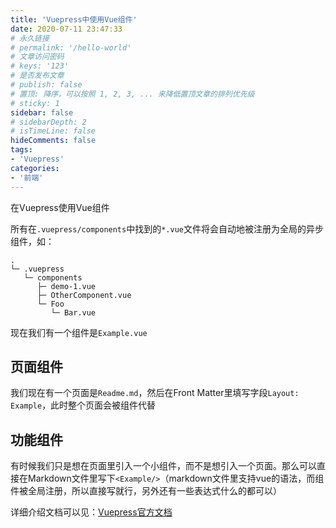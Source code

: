 ```yaml
---
title: 'Vuepress中使用Vue组件'
date: 2020-07-11 23:47:33
# 永久链接
# permalink: '/hello-world'
# 文章访问密码
# keys: '123'
# 是否发布文章
# publish: false
# 置顶: 降序，可以按照 1, 2, 3, ... 来降低置顶文章的排列优先级
# sticky: 1
sidebar: false
# sidebarDepth: 2
# isTimeLine: false
hideComments: false
tags:
- 'Vuepress'
categories:
- '前端'
---
```


在Vuepress使用Vue组件

<!-- more -->

所有在`.vuepress/components`中找到的`*.vue`文件将会自动地被注册为全局的异步组件，如：

```
.
└─ .vuepress
   └─ components
      ├─ demo-1.vue
      ├─ OtherComponent.vue
      └─ Foo
         └─ Bar.vue
```
现在我们有一个组件是`Example.vue`

## 页面组件
我们现在有一个页面是`Readme.md`，然后在Front Matter里填写字段`Layout: Example`，此时整个页面会被组件代替

## 功能组件
有时候我们只是想在页面里引入一个小组件，而不是想引入一个页面。那么可以直接在Markdown文件里写下`<Example/>`（markdown文件里支持vue的语法，而组件被全局注册，所以直接写就行，另外还有一些表达式什么的都可以）

详细介绍文档可以见：[Vuepress官方文档](https://www.vuepress.cn/guide/using-vue.html)